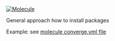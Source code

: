 [![Molecule](https://github.com/truestory1/ansible-role-packageinstall/actions/workflows/molecule.yml/badge.svg)](https://github.com/truestory1/ansible-role-packageinstall/actions/workflows/molecule.yml)

General approach how to install packages

Example: see [molecule converge.yml file](molecule/shared_files/converge.yml)
